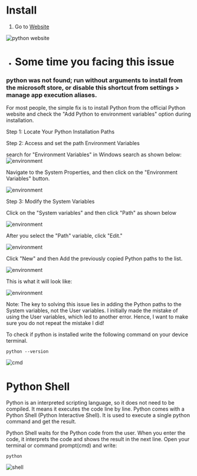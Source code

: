 
# Install
1. Go to [Website](https://www.python.org)
 <img src="https://raw.githubusercontent.com/Asabeneh/30-Days-Of-Python/master/images/installing_on_macOS.png" alt="python website">

 - # Some time you facing this issue
  ### python was not found; run without arguments to install from the microsoft store, or disable this shortcut from settings > manage app execution aliases.

For most people, the simple fix is to install Python from the official Python website and check the "Add Python to environment variables" option during installation.

Step 1: Locate Your Python Installation Paths


Step 2: Access and set the path Environment Variables
 
 search for "Environment Variables" in Windows search as shown below:
 <img src="https://cwh-full-next-space.fra1.cdn.digitaloceanspaces.com/blogpost/solving-python-not-found/step-1-search-for-environment-variables.png" alt="environment">

 Navigate to the System Properties, and then click on the "Environment Variables" button.

<img src="https://cwh-full-next-space.fra1.cdn.digitaloceanspaces.com/blogpost/solving-python-not-found/step2-system-properties.png" alt="environment">

Step 3: Modify the System Variables

Click on the "System variables" and then click "Path" as shown below

<img src="https://cwh-full-next-space.fra1.cdn.digitaloceanspaces.com/blogpost/solving-python-not-found/step3-system-variable.png" alt="environment">

After you select the "Path" variable, click "Edit."

<img src="https://cwh-full-next-space.fra1.cdn.digitaloceanspaces.com/blogpost/solving-python-not-found/step4-edit-system-variable.png" alt="environment">

Click "New" and then Add the previously copied Python paths to the list.

<img src="https://cwh-full-next-space.fra1.cdn.digitaloceanspaces.com/blogpost/solving-python-not-found/step-5-click-new.png" alt="environment">

This is what it will look like:

<img src="https://cwh-full-next-space.fra1.cdn.digitaloceanspaces.com/blogpost/solving-python-not-found/edit-environment-variable-dialogue.png" alt="environment">

Note: The key to solving this issue lies in adding the Python paths to the System variables, not the User variables. I initially made the mistake of using the User variables, which led to another error. Hence, I want to make sure you do not repeat the mistake I did!

To check if python is installed write the following command on your device terminal.

```
python --version  
``` 
<img src="https://raw.githubusercontent.com/Asabeneh/30-Days-Of-Python/master/images/python_versio.png" alt="cmd">


# Python Shell
Python is an interpreted scripting language, so it does not need to be compiled. It means it executes the code line by line. Python comes with a Python Shell (Python Interactive Shell). It is used to execute a single python command and get the result.

Python Shell waits for the Python code from the user. When you enter the code, it interprets the code and shows the result in the next line. Open your terminal or command prompt(cmd) and write:
```
python
```
<img src="https://raw.githubusercontent.com/Asabeneh/30-Days-Of-Python/master/images/adding_on_python_shell.png" alt="shell">